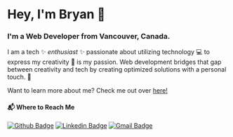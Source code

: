 # Hey, I'm Bryan 👋

### I'm a Web Developer from Vancouver, Canada.

I am a tech ✨ *enthusiast* ✨ passionate about utilizing technology 💻 to express my creativity 🎨 is my passion. Web development bridges that gap between creativity and tech by creating optimized solutions with a personal touch. 🤝

Want to learn more about me? Check me out over [here!](https://bryanbrotonel.netlify.app/)

#### 📬 Where to Reach Me
[![Github Badge](http://img.shields.io/badge/-Github-black?style=flat-square&logo=github&link=https://github.com/bryanbrotonel/)](https://github.com/bryanbrotonel/) 
[![Linkedin Badge](https://img.shields.io/badge/-LinkedIn-blue?style=flat-square&logo=Linkedin&logoColor=white&link=https://www.linkedin.com/in/bryanbrotonel/)](https://www.linkedin.com/in/bryanbrotonel)
[![Gmail Badge](https://img.shields.io/badge/-Gmail-d14836?style=flat-square&logo=Gmail&logoColor=white&link=mailto:mrbryanbrotonel@gmail.com)](mailto:mrbryanbrotonel@gmail.com)

<!--
**bryanbrotonel/bryanbrotonel** is a ✨ _special_ ✨ repository because its `README.md` (this file) appears on your GitHub profile.

Here are some ideas to get you started:

- 🔭 I’m currently working on ...
- 🌱 I’m currently learning ...
- 👯 I’m looking to collaborate on ...
- 🤔 I’m looking for help with ...
- 💬 Ask me about ...
- 📫 How to reach me: ...
- 😄 Pronouns: ...
- ⚡ Fun fact: ...
-->
